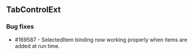 ## TabControlExt

### Bug fixes

* \#169587 - SelectedItem binding now working properly when items are added at run time. 